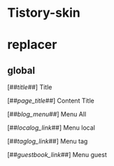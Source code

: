 # Tistory-skin

# replacer
## global

[##_title_##] Title

[##_page_title_##] Content Title


[##_blog_menu_##] Menu All

[##_localog_link_##] Menu local

[##_taglog_link_##] Menu tag

[##_guestbook_link_##] Menu guest


